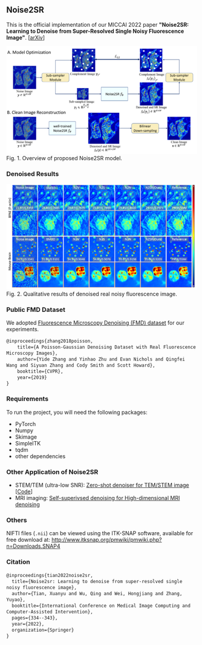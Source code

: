 ## Noise2SR


This is the official implementation of our MICCAI 2022 paper **"Noise2SR: Learning to Denoise from Super-Resolved Single Noisy Fluorescence Image"**. [[arXiv](https://arxiv.org/abs/2209.06411)]



![image](fig/pipeline.png)
Fig. 1. Overview of proposed Noise2SR model.

### Denoised Results

![image](fig/real_denoised_res.png)
Fig. 2. Qualitative results of denoised real noisy fluorescence image.


### Public FMD Dataset

We adopted [Fluorescence Microscopy Denoising (FMD) dataset](https://drive.google.com/drive/folders/1aygMzSDdoq63IqSk-ly8cMq0_owup8UM) for our experiments.

```
@inproceedings{zhang2018poisson,
    title={A Poisson-Gaussian Denoising Dataset with Real Fluorescence Microscopy Images},
    author={Yide Zhang and Yinhao Zhu and Evan Nichols and Qingfei Wang and Siyuan Zhang and Cody Smith and Scott Howard},
    booktitle={CVPR},
    year={2019}
}
```

### Requirements
To run the project, you will need the following packages:

- PyTorch
- Numpy
- Skimage
- SimpleITK
- tqdm
- other dependencies

### Other Application of Noise2SR
- STEM/TEM (ultra-low SNR): [Zero-shot denoiser for TEM/STEM image](https://arxiv.org/pdf/2406.14264) [[Code](https://github.com/MeijiTian/ZS-Denoiser-HREM)] 
- MRI imaging: [Self-superivsed denoising for High-dimensional MRI denoising](https://www.sciencedirect.com/science/article/pii/S174680942401509X)

###  Others

NIFTI files (`.nii`) can be viewed using the ITK-SNAP software, available for free download at: http://www.itksnap.org/pmwiki/pmwiki.php?n=Downloads.SNAP4


### Citation

```
@inproceedings{tian2022noise2sr,
  title={Noise2sr: Learning to denoise from super-resolved single noisy fluorescence image},
  author={Tian, Xuanyu and Wu, Qing and Wei, Hongjiang and Zhang, Yuyao},
  booktitle={International Conference on Medical Image Computing and Computer-Assisted Intervention},
  pages={334--343},
  year={2022},
  organization={Springer}
}
```


